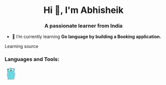 <h1 align="center">Hi 👋, I'm Abhisheik</h1>
<h3 align="center">A passionate learner from India</h3>

- 🌱 I’m currently learning **Go language by building a Booking application.**

<p align="left">Learning source <a href="https://www.youtube.com/watch?v=yyUHQIec83I" name="Learn Go"></a>
</p>

<h3 align="left">Languages and Tools:</h3>
<p align="left"> <a href="https://golang.org" target="_blank" rel="noreferrer"> <img src="https://raw.githubusercontent.com/devicons/devicon/master/icons/go/go-original.svg" alt="go" width="40" height="40"/> </a> </p>

